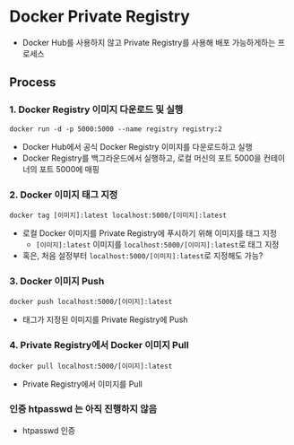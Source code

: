 # Docker Private Registry

- Docker Hub를 사용하지 않고 Private Registry를 사용해 배포 가능하게하는 프로세스





## Process

### 1. Docker Registry 이미지 다운로드 및 실행

```
docker run -d -p 5000:5000 --name registry registry:2
```

- Docker Hub에서 공식 Docker Registry 이미지를 다운로드하고 실행
- Docker Registry를 백그라운드에서 실행하고, 로컬 머신의 포트 5000을 컨테이너의 포트 5000에 매핑



### 2. Docker 이미지 태그 지정

```
docker tag [이미지]:latest localhost:5000/[이미지]:latest
```

- 로컬 Docker 이미지를 Private Registry에 푸시하기 위해 이미지를 태그 지정
  - `[이미지]:latest` 이미지를 `localhost:5000/[이미지]:latest`로 태그 지정
- 혹은, 처음 설정부터  `localhost:5000/[이미지]:latest`로 지정해도 가능?



### 3. Docker 이미지 Push

```
docker push localhost:5000/[이미지]:latest
```

- 태그가 지정된 이미지를 Private Registry에 Push



### 4. Private Registry에서 Docker 이미지 Pull

```
docker pull localhost:5000/[이미지]:latest
```

- Private Registry에서 이미지를 Pull





### 인증 htpasswd 는 아직 진행하지 않음

- htpasswd 인증